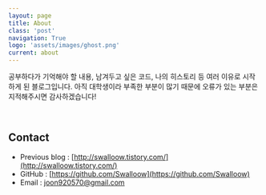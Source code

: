 ```yaml
---
layout: page
title: About
class: 'post'
navigation: True
logo: 'assets/images/ghost.png'
current: about
---
```


공부하다가 기억해야 할 내용, 남겨두고 싶은 코드, 나의 히스토리 등 여러 이유로 시작하게 된 블로그입니다.
아직 대학생이라 부족한 부분이 많기 때문에 오류가 있는 부분은 지적해주시면 감사하겠습니다!

   ​

## Contact

- Previous blog : [http://swalloow.tistory.com/](http://swalloow.tistory.com/)
- GitHub : [https://github.com/Swalloow](https://github.com/Swalloow)
- Email : joon920570@gmail.com
